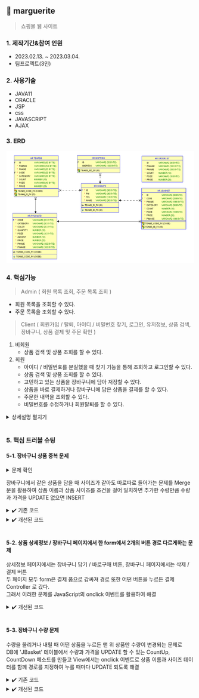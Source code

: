 ## :pushpin: marguerite
>쇼핑몰 웹 사이트 


### 1. 제작기간&참여 인원

* 2023.02.13. ~ 2023.03.04.   
* 팀프로젝트(3인)


### 2. 사용기술

* JAVA11
* ORACLE
* JSP
* css
* JAVASCRIPT
* AJAX


### 3. ERD

<img src="img/ERD.png" width="700" height="300">


### 4. 핵심기능

>Admin  ( 회원 목록 조회, 주문 목록 조회 )
- 회원 목록을 조회할 수 있다.
- 주문 목록을 조회할 수 있다.
>Client ( 회원가입 / 탈퇴, 아이디 / 비밀번호 찾기, 로그인, 유저정보, 상품 검색, 장바구니, 상품 결제 및 주문 확인 )   
1. 비회원   
    - 상품 검색 및 상품 조회를 할 수 있다.
2. 회원   
    -	아이디 / 비밀번호를 분실했을 때 찾기 기능을 통해 조회하고 로그인할 수 있다.
    -	상품 검색 및 상품 조회를 할 수 있다.
    -	고민하고 있는 상품을 장바구니에 담아 저장할 수 있다.
    -	상품을 바로 결제하거나 장바구니에 담은 상품을 결제를 할 수 있다.
    -	주문한 내역을 조회할 수 있다.
    -	비밀번호를 수정하거나 회원탈퇴를 할 수 있다.

<details>
<summary>상세설명 펼치기</summary>
</br>

#### 4-1. 전체흐름

<img src="img/프로젝트구조.png" width="700" height="350">
</br>
</br>


#### 4-2. Connection ✔️ [코드확인](https://github.com/jin4618/marguerite/blob/c13529b382a5d3a154e9e84cdc4cab8ba253eb0d/src/dbconn/DBConn.java)

-	JDBC를 활용한 OracleDB 연결


</br>

#### 4-3. 관리자 페이지

<img src="img/Admin.png" width="600" height="300">
</br>

- 회원정보 조회
- 주문정보회조회


</br>

#### 4-4. 카테고리

<img src="img/Category.png" width="600" height="50">
</br>

- Best : 매출 수량을 기반으로 10개의 상품을 뽑아 출력
    - 수량이 같을 경우에는 가격 순으로 뽑는다. ✔️ [코드확인](https://github.com/jin4618/marguerite/blob/c47be8396b7bed487ad6661188ac0e79c9ef7c0a/src/dao/DAO.java#L257)
- Outer, Top, Bottom, Shoes&Bag, Dress 구성으로 원하는 카테고리를 골라 쇼핑할 수 있다.
    
</br>

#### 4-5. 회원가입

-	아이디, 이름, 비밀번호, 비밀번호 확인, 전화번호를 입력 ✔️ [비밀번호 확인 코드](https://github.com/jin4618/marguerite/blob/c13529b382a5d3a154e9e84cdc4cab8ba253eb0d/WebApp/join.jsp#L8-L16)
    - Controller를 거쳐 DB에서 ‘signup3’ 테이블에 회원정보를 INSERT
    
    
</br>

#### 4-6. 로그인

-	아이디와 비밀번호 입력
    - Controller를 거쳐 DB에 ‘signup3’ 테이블에서 회원정보와 비교하여 일치할 경우 로그인
    
    
</br>

#### 4-7. 아이디 / 비밀번호 찾기

-	아이디는 이름과 전화번호를 입력 받아, 비밀번호는 아이디와 전화번호를 입력 받아 찾기를 진행
    - DB에 ‘signup3’ 테이블에서 회원정보와 비교하여 일치하는 결과를 팝업창으로 출력 ✔️ [코드확인](https://github.com/jin4618/marguerite/blob/c13529b382a5d3a154e9e84cdc4cab8ba253eb0d/src/com/shop/command/impl/CommandUserFindId.java#L33-L49)
   
    
</br>

#### 4-8. 유저정보

1. 비밀번호 변경

    - 아이디、 현재 비밀번호、 바꿀 비밀번호를 입력하여 비밀번호를 변경할 수 있다.
        - 아이디와 현재 비밀번호를 조건으로 걸어 UPDATE

2. 배송지 관리

    -	가입 직후에는 ‘등록 전’으로 배송지가 ‘shipping’ 테이블에 등록되고, 배송지는 유저 정보에서 따로 등록하고 싶을 때 배송지 관리에서 수정할 수 있다.

3. 주문내역 확인

    - 상품을 주문했던 내역을 DB에 'orderList' 테이블에서 가져와 출력


</br>

#### 4-9. 상품 상세 정보

<img src="img/Detail.png" width="600" height="300">
</br>

- 원하는 상품을 눌러 가격, 배송비를 확인하고 사이즈와 수량을 선택하여 총 상품 금액을 확인할 수 있다.
- 장바구니에 담거나 바로 구매가 가능하다.

    #### 상품 결제
    
    <img src="img/Pay.png" width="600" height="300">
    </br>
    
    - KG 이니시스 결제 API를 이용하여 원하는 결제 방법을 선택하고 결제한다. ✔️ [코드확인](https://github.com/jin4618/marguerite/blob/c47be8396b7bed487ad6661188ac0e79c9ef7c0a/WebApp/payment.jsp)


</br>

#### 4-10. 장바구니

<img src="img/Basket.png" width="600" height="300">
</br>

- 장바구니에 담았던 상품 목록들이 이미지, 상품명, 사이즈, 수량, 구매 금액, 배송비 정보와 함께 출력되며 삭제도 가능하다.
- 체크 박스로 결제할 상품들을 선택하여 총 상품금액, 총 배송비, 결제 예정 금액을 확인할 수 있다.


</br>

#### 4-11. 상품 검색 ✔️ [코드확인](https://github.com/jin4618/marguerite/blob/c47be8396b7bed487ad6661188ac0e79c9ef7c0a/src/dao/DAO.java#L206)

<img src="img/Search.png" width="600" height="300">
</br>

- 원하는 상품 이름 또는 색깔을 검색하여 조회할 수 있다.


</br>

#### 4-12. 회원탈퇴

- 아이디와 비밀번호를 입력
    - Controller를 거쳐 DB에 ‘signup3’ 테이블에서 회원정보와 비교하여 일치할 경우 DELETE

</details>

</br>

### 5. 핵심 트러블 슈팅

#### 5-1. 장바구니 상품 중복 문제
<details>
<summary>문제 확인</summary>
<img src="img/BasketDuplication.png" width="600" height="300">
</details>


장바구니에서 같은 상품을 담을 때 사이즈가 같아도 따로따로 들어가는 문제를 Merge 문을 활용하여 상품 이름과 상품 사이즈를 조건을 걸어 일치하면 추가한 수량만큼 수량과 가격을 UPDATE 없으면 INSERT

<details>
<summary>✔️ 기존 코드</summary>
    
    String sql = "INSERT INTO JBASKET VALUES (?, ?, ?, ?, ?, ?, ?, ?)";

</details>

<details>
<summary>✔️ 개선된 코드</summary>
https://github.com/jin4618/marguerite/blob/c47be8396b7bed487ad6661188ac0e79c9ef7c0a/src/dao/DAO.java#L468-L472
</details>


</br>

#### 5-2. 상품 상세정보 / 장바구니 페이지에서 한 form에서 2개의 버튼 경로 다르게하는 문제
상세정보 페이지에서는 장바구니 담기 / 바로구매 버튼, 장바구니 페이지에서는 삭제 / 결제 버튼   
두 페이지 모두 form은 결제 폼으로 감싸져 경로 또한 어떤 버튼을 누르든 결제 Controller 로 갔다.   
그래서 이러한 문제를 JavaScript의 onclick 이벤트를 활용하여 해결

<details>
<summary>✔️ 개선된 코드</summary>

- 이벤트구현
https://github.com/jin4618/marguerite/blob/c47be8396b7bed487ad6661188ac0e79c9ef7c0a/WebApp/detailCheck.jsp#L322-L323
- 함수구현
https://github.com/jin4618/marguerite/blob/c47be8396b7bed487ad6661188ac0e79c9ef7c0a/WebApp/detailCheck.jsp#L188-L204

</details>


</br>

#### 5-3. 장바구니 수량 문제
수량을 올리거나 내릴 때 어떤 상품을 누르든 맨 위 상품만 수량이 변경되는 문제로   
DB에 'JBasket' 테이블에서 수량과 가격을 UPDATE 할 수 있는 CountUp, CountDown 메소드를 만들고 View에서는 onclick 이벤트로 상품 이름과 사이즈 데이터를 함께 경로를 지정하여 누를 때마다 UPDATE 되도록 해결
<details>
<summary>✔️ 기존 코드</summary>
    
    <script>
    function plus(){
	
	var count = document.getElementById("count");
	var price = document.getElementById("price");
	var totalPrice = document.getElementById("totalPrice");
	
	count.value++;
	
	totalPrice.value = parseInt(price.value) * parseInt(count.value);
	
	
	
    }

    function minus(){
	
	var count = document.getElementById("count");
	var price = document.getElementById("price");
	var totalPrice = document.getElementById("totalPrice");
	    if(count.value > 1){
		    count.value--;
		    totalPrice.value = parseInt(totalPrice.value) - parseInt(price.value);
	    }else{
		    count.value = 1;
	    }
	
    }
    </script>
    
    
    <div>
        <span class="minusBox" onclick="minus()">-</span>
            <input class="count" id="count" type="text"  size="2" name="count" value="${plist.count}" max="10" />
		<span class="plusBox" onclick="plus()">+</span>
	</div>

</details>

<details>
<summary>✔️ 개선된 코드</summary>
https://github.com/jin4618/marguerite/blob/5ee4eb9bca147402a821473d650e54f5b3cdd55d/src/dao/DAO.java#L537-L582
https://github.com/jin4618/marguerite/blob/5ee4eb9bca147402a821473d650e54f5b3cdd55d/WebApp/Basket.jsp#L300-L304



